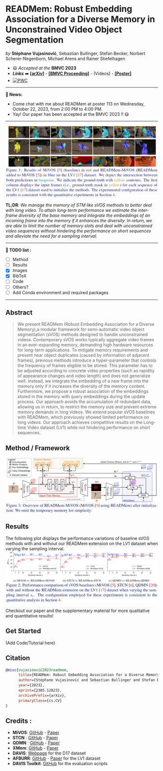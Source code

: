 # READMem: Robust Embedding Association for a Diverse Memory in Unconstrained Video Object Segmentation  

*by* **Stéphane Vujasinović**, Sebastian Bullinger, Stefan Becker, Norbert Scherer-Negenborn, Michael Arens and Rainer Stiefelhagen  

- 😃 *Accepted at the* **BMVC 2023**
- ***Links*** :arrow_right: [**[arXiv]**](https://arxiv.org/pdf/2305.12823v2.pdf) - [**[BMVC Proceeding]**](https://github.com/Vujas-Eteph/READMem) - (Videos) - [**[Poster]**](./docs/poster.pdf)
- [![PWC](https://img.shields.io/endpoint.svg?url=https://paperswithcode.com/badge/readmem-robust-embedding-association-for-a/semi-supervised-video-object-segmentation-on-13)](https://paperswithcode.com/sota/semi-supervised-video-object-segmentation-on-13?p=readmem-robust-embedding-association-for-a)

---

**📰 News:**
- Come chat with me about READMem at poster 113 on Wednesday, October 22, 2023, from 2:00 PM to 4:00 PM.
- Yay! Our paper has been accepted at the BMVC 2023 !! 😃
---

![](./img/Qualitative_Results.png)

**TL;DR**: *We manage the memory of STM like sVOS methods to better deal with long video. To attain long-term performance we estimate the inter-frame diversity of the base memory and integrate the embeddings of an incoming frame into the memory if it enhances the diversity. In return, we are able to limit the number of memory slots and deal with unconstrained video sequences without hindering the performance on short sequences and alleviate the need for a sampling interval.*

---

**🚧 TODO list :**
 - [ ] Method
 - [ ] Results
 - [x] Images
 - [x] BibTeX
 - [ ] Code
 - [ ] Others?
 - [ ] Add Conda environment and required packages

---

## Abstract
> We present READMem (Robust Embedding Association for a Diverse Memory),a modular framework for semi-automatic video object segmentation (sVOS) methods designed to handle unconstrained videos. Contemporary sVOS works typically aggregate video frames in an ever-expanding memory, demanding high hardware resources for long-term applications. To mitigate memory requirements and prevent near object duplicates (caused by information of adjacent frames), previous methods introduce a hyper-parameter that controls the frequency of frames eligible to be stored. This parameter has to be adjusted according to concrete video properties (such as rapidity of appearance changes and video length) and does not generalize well. Instead, we integrate the embedding of a new frame into the memory only if it increases the diversity of the memory content. Furthermore, we propose a robust association of the embeddings stored in the memory with query embeddings during the update process. Our approach avoids the accumulation of redundant data, allowing us in return, to restrict the memory size and prevent extreme memory demands in long videos. We extend popular sVOS baselines with READMem, which previously showed limited performance on long videos. Our approach achieves competitive results on the Long-time Video dataset (LV1) while not hindering performance on short sequences.


## Method / Framework
![FigPipeline](./img/Pipeline.png)



## Results
The following plot displays the performance variations of baseline sVOS methods with and without our READMem extension on the LV1 dataset when varying the sampling interval.
![FigResults](./img/Quantitative_Results_LV1.png)


Checkout our paper and the supplementary material for more qualitative and quantitative results!


## Get Started
(Add Code/Tutorial here)



## Citation
```bibtex
@misc{vujasinović2023readmem,
      title={READMem: Robust Embedding Association for a Diverse Memory in Unconstrained Video Object Segmentation}, 
      author={Stéphane Vujasinović and Sebastian Bullinger and Stefan Becker and Norbert Scherer-Negenborn and Michael Arens and Rainer Stiefelhagen},
      year={2023},
      eprint={2305.12823},
      archivePrefix={arXiv},
      primaryClass={cs.CV}
}
```

## Credits :
- **MiVOS**: [GitHub](https://github.com/hkchengrex/MiVOS) - [Paper](https://arxiv.org/pdf/2103.07941.pdf)  
- **STCN** : [GitHub](https://github.com/hkchengrex/STCN) - [Paper](https://arxiv.org/pdf/2106.05210.pdf)  
- **QDMN** : [GitHub](https://github.com/workforai/QDMN) - [Paper](https://arxiv.org/pdf/2207.07922.pdf)  
- **XMem**: [GitHub](https://github.com/hkchengrex/XMem) - [Paper](https://arxiv.org/pdf/2207.07115.pdf)  
- **DAVIS**: [Webpage](https://davischallenge.org/) for the D17 dataset
- **AFBURR**: [GitHub](https://github.com/xmlyqing00/AFB-URR) - [Paper](https://proceedings.neurips.cc/paper/2020/file/234833147b97bb6aed53a8f4f1c7a7d8-Paper.pdf) for the LV1 dataset  
- **DAVIS Toolkit**: [GitHub](https://github.com/workforai/DAVIS-evaluation) for the evaluation scripts 
